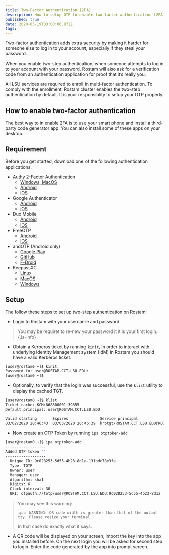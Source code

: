```yaml
---
title: Two-Factor Authentication (2FA)
description: How to setup OTP to enable two-factor authentication (2FA)
published: true
date: 2020-05-19T03:00:06.872Z
tags: 
---
```


Two-factor authentication adds extra security by making it harder for someone else to log in to your account, especially if they steal your password.

When you enable two-step authentication, when someone attempts to log in to your account with your password, Rostam will also ask for a verification code from an authentication application for proof that it’s really you.

All LSU services are required to enroll in multi-factor authentication. To comply with the enrollment, Rostam cluster enables the two-step authentication by default. It is your responsiblity to setup your OTP properly.

## How to enable two-factor authentication

The best way to in enable 2FA is to use your smart phone and install a third-party code generator app. You can also install some of these apps on your desktop.

## Requirement

Before you get started, download one of the following authentication applications.

- Authy 2-Factor Authentication
  - [Windows, MacOS](https://authy.com/download/)
  - [Android](https://play.google.com/store/apps/details?id=com.authy.authy)
  - [iOS](https://itunes.apple.com/us/app/authy/id494168017?mt=8)
- Google Authenticator
  - [Android](https://play.google.com/store/apps/details?id=com.google.android.apps.authenticator2)
  - [iOS](https://itunes.apple.com/us/app/google-authenticator/id388497605?mt=8)
- Duo Mobile
  - [Android](https://play.google.com/store/apps/details?id=com.duosecurity.duomobile&hl=en)
  - [iOS](https://itunes.apple.com/us/app/duo-mobile/id422663827?mt=8)
- FreeOTP
  - [Android](https://play.google.com/store/apps/details?id=org.fedorahosted.freeotp)
  - [iOS](https://itunes.apple.com/us/app/freeotp-authenticator/id872559395?mt=8)
- andOTP (Android only)
  - [Google Play](https://play.google.com/store/apps/details?id=org.shadowice.flocke.andotp)
  - [GitHub](https://github.com/andOTP/andOTP/releases)
  - [F-Droid](https://f-droid.org/en/packages/org.shadowice.flocke.andotp)
- KeepassXC
  - [Linux](https://keepassxc.org/download/#linux)
  - [MacOS](https://keepassxc.org/download/#mac)
  - [Windows](https://keepassxc.org/download/#windows)
  
## Setup

The follow these steps to set up two-step authentication on Rostam:

- Login to Rostam with your username and password.

> You may be requiret to re-new your password it it is your first login.{.is-info}

- Obtain a Kerberos ticket by running `kinit`, In order to interact with underlying Identity Management system (IdM) in Rostam you should have a valid Kerberos ticket.

```bash
[user@rostam0 ~]$ kinit
Password for user@ROSTAM.CCT.LSU.EDU:
[user@rostam0 ~]$
```

- Optionally, to verify that the login was successful, use the `klist` utility to display the cached TGT.

```bash
[user@rostam0 ~]$ klist
Ticket cache: KCM:868800001:39355
Default principal: user@ROSTAM.CCT.LSU.EDU

Valid starting       Expires              Service principal
03/02/2020 20:46:43  03/03/2020 20:46:39  krbtgt/ROSTAM.CCT.LSU.EDU@ROSTAM.CCT.LSU.EDU
```

- Now create an OTP Token by running `ipa otptoken-add`

```bash
[user@rostam0 ~]$ ipa otptoken-add
------------------
Added OTP token ""
------------------
  Unique ID: 9c028253-5d55-4b23-8d1a-131bdc78e3fa
  Type: TOTP
  Owner: user
  Manager: user
  Algorithm: sha1
  Digits: 6
  Clock interval: 30
  URI: otpauth://totp/user@ROSTAM.CCT.LSU.EDU:9c028253-5d55-4b23-8d1a ...
```

> You may see this warning:
>
>```output
>ipa: WARNING: QR code width is greater than that of the output tty. Please resize your terminal.
>```
>
>In that case do exactly what it says.

- A QR code will be displayed on your screen, import the key into the app you installed before. On the next login you will be asked for second step to login. Enter the code generated by the app into prompt screen.
